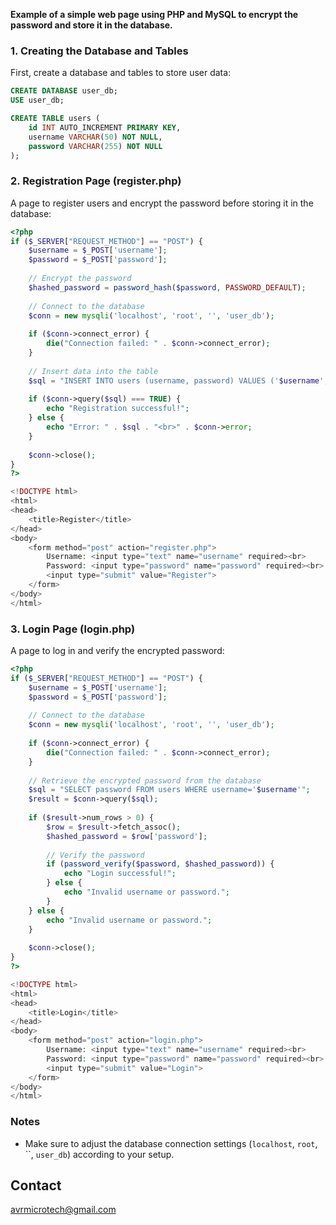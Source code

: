 **Example of a simple web page using PHP and MySQL to encrypt the password and store it in the database.**
### 1. Creating the Database and Tables
First, create a database and tables to store user data:

```sql
CREATE DATABASE user_db;
USE user_db;

CREATE TABLE users (
    id INT AUTO_INCREMENT PRIMARY KEY,
    username VARCHAR(50) NOT NULL,
    password VARCHAR(255) NOT NULL
);
```

### 2. Registration Page (register.php)
A page to register users and encrypt the password before storing it in the database:

```php
<?php
if ($_SERVER["REQUEST_METHOD"] == "POST") {
    $username = $_POST['username'];
    $password = $_POST['password'];
    
    // Encrypt the password
    $hashed_password = password_hash($password, PASSWORD_DEFAULT);
    
    // Connect to the database
    $conn = new mysqli('localhost', 'root', '', 'user_db');
    
    if ($conn->connect_error) {
        die("Connection failed: " . $conn->connect_error);
    }
    
    // Insert data into the table
    $sql = "INSERT INTO users (username, password) VALUES ('$username', '$hashed_password')";
    
    if ($conn->query($sql) === TRUE) {
        echo "Registration successful!";
    } else {
        echo "Error: " . $sql . "<br>" . $conn->error;
    }
    
    $conn->close();
}
?>

<!DOCTYPE html>
<html>
<head>
    <title>Register</title>
</head>
<body>
    <form method="post" action="register.php">
        Username: <input type="text" name="username" required><br>
        Password: <input type="password" name="password" required><br>
        <input type="submit" value="Register">
    </form>
</body>
</html>
```

### 3. Login Page (login.php)
A page to log in and verify the encrypted password:

```php
<?php
if ($_SERVER["REQUEST_METHOD"] == "POST") {
    $username = $_POST['username'];
    $password = $_POST['password'];
    
    // Connect to the database
    $conn = new mysqli('localhost', 'root', '', 'user_db');
    
    if ($conn->connect_error) {
        die("Connection failed: " . $conn->connect_error);
    }
    
    // Retrieve the encrypted password from the database
    $sql = "SELECT password FROM users WHERE username='$username'";
    $result = $conn->query($sql);
    
    if ($result->num_rows > 0) {
        $row = $result->fetch_assoc();
        $hashed_password = $row['password'];
        
        // Verify the password
        if (password_verify($password, $hashed_password)) {
            echo "Login successful!";
        } else {
            echo "Invalid username or password.";
        }
    } else {
        echo "Invalid username or password.";
    }
    
    $conn->close();
}
?>

<!DOCTYPE html>
<html>
<head>
    <title>Login</title>
</head>
<body>
    <form method="post" action="login.php">
        Username: <input type="text" name="username" required><br>
        Password: <input type="password" name="password" required><br>
        <input type="submit" value="Login">
    </form>
</body>
</html>
```

### Notes
- Make sure to adjust the database connection settings (`localhost`, `root`, ``, `user_db`) according to your setup.

## Contact
  avrmicrotech@gmail.com
